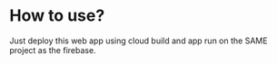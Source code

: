 # How to use?
Just deploy this web app using cloud build and app run on the SAME project as the firebase.
